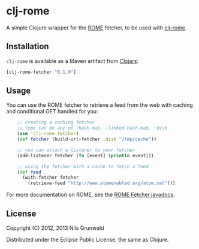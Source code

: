 # clj-rome

 A simple Clojure wrapper for the [ROME](http://rometools.org/) fetcher, to be used with [clj-rome](https://github.com/ngrunwald/clj-rome).

## Installation

`clj-rome` is available as a Maven artifact from
[Clojars](http://clojars.org/clj-rome-fetcher):
```clojure
[clj-rome-fetcher "0.1.0"]
```

## Usage

 You can use the ROME fetcher to retrieve a feed from the web with caching and conditional GET handled for you:
```clojure
    ;; creating a caching fetcher
    ;; type can be any of :hash-map, :linked-hash-map, :disk
    (use 'clj-rome.fetcher)
    (def fetcher (build-url-fetcher :disk "/tmp/cache"))

    ;; you can attach a listener to your fetcher
    (add-listener fetcher (fn [event] (println event)))

    ;; using the fetcher with a cache to fetch a feed
    (def feed
      (with-fetcher fetcher
        (retrieve-feed "http://www.atomenabled.org/atom.xml")))
```

 For more documentation on ROME, see the [ROME Fetcher javadocs](http://www.jarvana.com/jarvana/view/net/java/dev/rome/rome-fetcher/1.0.0/rome-fetcher-1.0.0-javadoc.jar!/overview-summary.html).

## License

Copyright (C) 2012, 2013 Nils Grunwald

Distributed under the Eclipse Public License, the same as Clojure.
